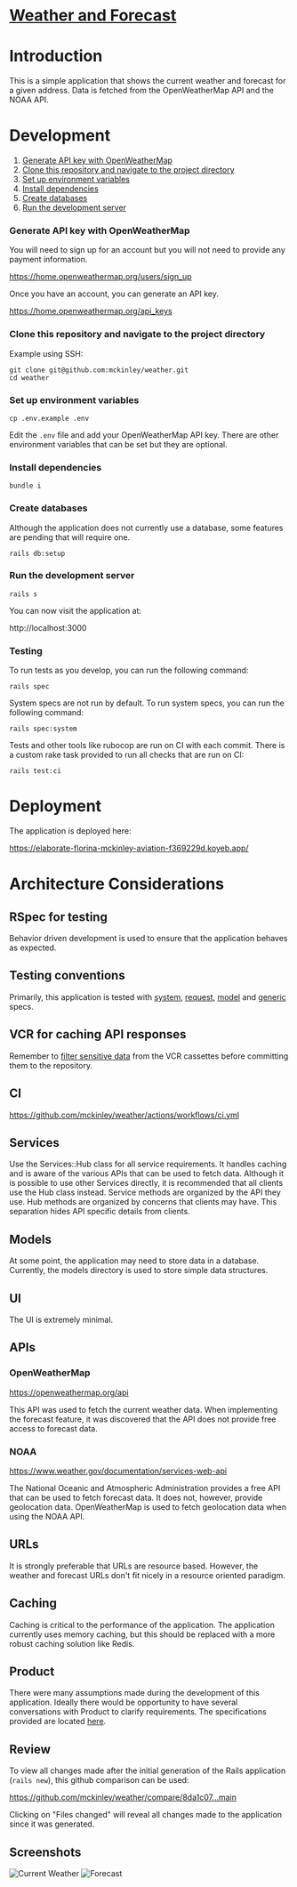 # [Weather and Forecast](https://elaborate-florina-mckinley-aviation-f369229d.koyeb.app/)

# Introduction
This is a simple application that shows the current weather and forecast for a given address.
Data is fetched from the OpenWeatherMap API and the NOAA API.

# Development
1. [Generate API key with OpenWeatherMap](#generate-api-key-with-openweathermap)
1. [Clone this repository and navigate to the project directory](#clone-this-repository-and-navigate-to-the-project-directory)
1. [Set up environment variables](#set-up-environment-variables)
1. [Install dependencies](#install-dependencies)
1. [Create databases](#create-databases)
1. [Run the development server](#run-the-development-server)

### Generate API key with OpenWeatherMap
You will need to sign up for an account but you will not need to provide any payment information.

https://home.openweathermap.org/users/sign_up

Once you have an account, you can generate an API key.

https://home.openweathermap.org/api_keys

### Clone this repository and navigate to the project directory
Example using SSH:
```
git clone git@github.com:mckinley/weather.git
cd weather
```

### Set up environment variables
```
cp .env.example .env
```
Edit the `.env` file and add your OpenWeatherMap API key.
There are other environment variables that can be set but they are optional.

### Install dependencies
```
bundle i
```

### Create databases
Although the application does not currently use a database, some features are pending that will require one.
```
rails db:setup
```

### Run the development server
```
rails s
```

You can now visit the application at:

http://localhost:3000

### Testing
To run tests as you develop, you can run the following command:
```
rails spec
```

System specs are not run by default.
To run system specs, you can run the following command:
```
rails spec:system
```

Tests and other tools like rubocop are run on CI with each commit.
There is a custom rake task provided to run all checks that are run on CI:
```
rails test:ci
```

# Deployment
The application is deployed here:

https://elaborate-florina-mckinley-aviation-f369229d.koyeb.app/

# Architecture Considerations
## RSpec for testing
Behavior driven development is used to ensure that the application behaves as expected.

## Testing conventions
Primarily, this application is tested with [system](spec/system), [request](spec/requests), [model](spec/models) and [generic](spec/lib) specs.

## VCR for caching API responses
Remember to [filter sensitive data](spec/support/vcr.rb) from the VCR cassettes before committing them to the repository.

## CI
https://github.com/mckinley/weather/actions/workflows/ci.yml

## Services
Use the Services::Hub class for all service requirements.
It handles caching and is aware of the various APIs that can be used to fetch data.
Although it is possible to use other Services directly, it is recommended that all clients use the Hub class instead.
Service methods are organized by the API they use.
Hub methods are organized by concerns that clients may have.
This separation hides API specific details from clients.

## Models
At some point, the application may need to store data in a database.
Currently, the models directory is used to store simple data structures.

## UI
The UI is extremely minimal.

## APIs
### OpenWeatherMap
https://openweathermap.org/api

This API was used to fetch the current weather data.
When implementing the forecast feature, it was discovered that the API does not provide free access to forecast data.

### NOAA
https://www.weather.gov/documentation/services-web-api

The National Oceanic and Atmospheric Administration provides a free API that can be used to fetch forecast data.
It does not, however, provide geolocation data.
OpenWeatherMap is used to fetch geolocation data when using the NOAA API.

## URLs
It is strongly preferable that URLs are resource based.
However, the weather and forecast URLs don't fit nicely in a resource oriented paradigm.

## Caching
Caching is critical to the performance of the application.
The application currently uses memory caching, but this should be replaced with a more robust caching solution like Redis.

## Product
There were many assumptions made during the development of this application.
Ideally there would be opportunity to have several conversations with Product to clarify requirements.
The specifications provided are located [here](docs/Apple%20-%20Ruby%20Coding%20Assessment.pages).

## Review
To view all changes made after the initial generation of the Rails application (`rails new`), this github comparison can be used:

https://github.com/mckinley/weather/compare/8da1c07...main

Clicking on "Files changed" will reveal all changes made to the application since it was generated.

## Screenshots
![Current Weather](docs/Screenshot%202024-09-26%20at%205.05.24 PM.png)
![Forecast](docs/Screenshot%202024-09-26%20at%205.05.11 PM.png)
